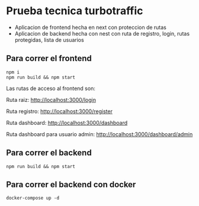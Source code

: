 # Prueba tecnica turbotraffic
* Aplicacion de frontend hecha en next con proteccion de rutas 
* Aplicacion de backend hecha con nest con ruta de registro, login, rutas protegidas, lista de usuarios

## Para correr el frontend
```
npm i
npm run build && npm start
```

Las rutas de acceso al frontend son:

Ruta raiz:  [http://localhost:3000/login](http://localhost:3000/login)

Ruta registro:  [http://localhost:3000/register](http://localhost:3000/register)

Ruta dashboard:  [http://localhost:3000/dashboard](http://localhost:3000/dashboard)

Ruta dashboard para usuario admin:  [http://localhost:3000/dashboard/admin](http://localhost:3000/dashboard/admin)

## Para correr el backend
```
npm run build && npm start
```

## Para correr el backend con docker
```
docker-compose up -d 
```